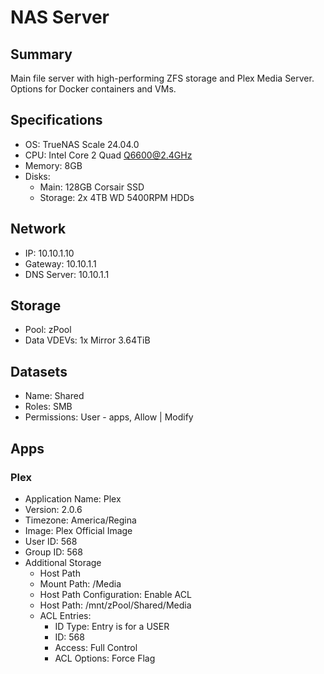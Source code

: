 # NAS Server

## Summary

Main file server with high-performing ZFS storage and Plex Media Server. Options for Docker containers and VMs.

## Specifications

- OS: TrueNAS Scale 24.04.0
- CPU: Intel Core 2 Quad Q6600@2.4GHz
- Memory: 8GB
- Disks:
  - Main: 128GB Corsair SSD
  - Storage: 2x 4TB WD 5400RPM HDDs

## Network

- IP: 10.10.1.10
- Gateway: 10.10.1.1
- DNS Server: 10.10.1.1

## Storage

- Pool: zPool
- Data VDEVs: 1x Mirror 3.64TiB

## Datasets

- Name: Shared
- Roles: SMB
- Permissions: User - apps, Allow | Modify

## Apps

### Plex

- Application Name: Plex
- Version: 2.0.6
- Timezone: America/Regina
- Image: Plex Official Image
- User ID: 568
- Group ID: 568
- Additional Storage
  - Host Path
  - Mount Path: /Media
  - Host Path Configuration: Enable ACL
  - Host Path: /mnt/zPool/Shared/Media
  - ACL Entries:
    - ID Type: Entry is for a USER
    - ID: 568
    - Access: Full Control
    - ACL Options: Force Flag
